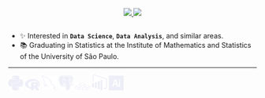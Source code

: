 <div align="center">
  <a href="https://github.com/bmorbin">
  <img height="180em" src="https://github-readme-stats.vercel.app/api?username=bmorbin&text_color=d6d6d8&bg_color=161b22&hide_border=True&title_color=ffffff"/>
  <img height="180em" src="https://github-readme-stats.vercel.app/api/top-langs/?username=bmorbin&langs_count=10&layout=compact&text_color=d6d6d8&bg_color=161b22&hide_border=True&title_color=ffffff"/>
  </a>
</div>

  ##
- ✨ Interested in **`Data Science`**, **`Data Analysis`**, and similar areas.
- 📚 Graduating in Statistics at the Institute of Mathematics and Statistics of the University of São Paulo.
<hr>


<div style="display:inline-block; align-items:center">
  <img width="30em" margin:"10px" src="https://github.com/bmorbin/bmorbin/blob/main/icons/python.svg" />
  <img width="30em" margin:"10px" src="https://github.com/bmorbin/bmorbin/blob/main/icons/R.svg" />
  <img width="30em" margin:"10px" src="https://github.com/bmorbin/bmorbin/blob/main/icons/mysql.svg" />
  <img width="30em" margin:"10px" src="https://github.com/bmorbin/bmorbin/blob/main/icons/postgresql.svg" />
  <img width="30em" margin:"10px" src="https://github.com/bmorbin/bmorbin/blob/main/icons/VBA.svg" />
  <img width="30em" margin:"10px" src="https://github.com/bmorbin/bmorbin/blob/main/icons/powerbi.svg" />
  <img width="30em" margin:"10px" src="https://github.com/bmorbin/bmorbin/blob/main/icons/illustrator.svg" />
</div>

